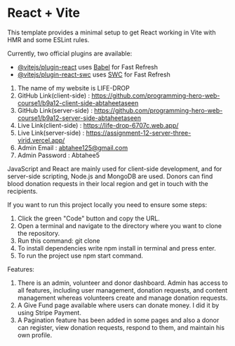 # React + Vite

This template provides a minimal setup to get React working in Vite with HMR and some ESLint rules.

Currently, two official plugins are available:

- [@vitejs/plugin-react](https://github.com/vitejs/vite-plugin-react/blob/main/packages/plugin-react/README.md) uses [Babel](https://babeljs.io/) for Fast Refresh
- [@vitejs/plugin-react-swc](https://github.com/vitejs/vite-plugin-react-swc) uses [SWC](https://swc.rs/) for Fast Refresh

1. The name of my website is LIFE-DROP
2. GitHub Link(client-side) : https://github.com/programming-hero-web-course1/b9a12-client-side-abtaheetaseen
3. GitHub Link(server-side) : https://github.com/programming-hero-web-course1/b9a12-server-side-abtaheetaseen
4. Live Link(client-side) : https://life-drop-6707c.web.app/
5. Live Link(server-side) : https://assignment-12-server-three-virid.vercel.app/
6. Admin Email : abtahee125@gmail.com
7. Admin Password : Abtahee5

JavaScript and React are mainly used for client-side development, and for server-side scripting, Node.js and MongoDB are used. Donors can find blood donation requests in their local region and get in touch with the recipients.

If you want to run this project locally you need to ensure some steps:
1. Click the green "Code" button and copy the URL.
2. Open a terminal and navigate to the directory where you want to clone the repository.
3. Run this command: git clone <repo url>
4. To install dependencies write npm install in terminal and press enter.
5. To run the project use npm start command.

Features:
1. There is an admin, volunteer and donor dashboard. Admin has access to all features, including user management, donation requests, and content management whereas volunteers create and manage donation requests.
2. A Give Fund page available where users can donate money. I did it by using Stripe Payment.
3. A Pagination feature has been added in some pages and also a donor can register, view donation requests, respond to them, and maintain his own profile.
